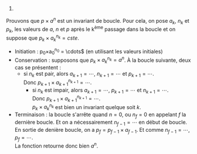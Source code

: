 1. 
Prouvons que $p\times a^n$ est un invariant de boucle.
Pour cela, on pose $a_k$, $n_k$ et $p_k$, les valeurs de $a$, $n$ et $p$ après le k<sup>ème</sup> passage dans la boucle et on suppose que $p_k\times a_k^{n_k} = cste$.  

 - Initiation : p<sub>0</sub>×a<sub>0</sub><sup>n<sub>0</sub></sup> = \cdots$ (en utilisant les valeurs initiales)  
 - Conservation : supposons que $p_k\times a_k^{n_k} = a^n$. À la boucle suivante, deux cas se présentent :
   - si $n_k$ est pair, alors $a_{k+1} = \cdots$, $n_{k+1} = \cdots$ et $p_{k+1}=\cdots$.    
     Donc $p_{k+1}\times a_{k+1}^{n_{k+1}} = \cdots$.  
     - si $n_k$ est impair, alors $a_{k+1}=\cdots$, $p_{k+1}=\cdots$ et  $n_{k+1}=\cdots$.  
       Donc $p_{k+1}\times a_{k+1}^{n_{k+1}} = \cdots$.  
       $p_k\times a_k^{n_k}$ est bien un invariant quelque soit $k$.
- Terminaison : la boucle s'arrête quand $n=0$, ou $n_f = 0$ en appelant $f$ la dernière boucle. Et on a nécessairement $n_{f-1} = \cdots$ en début de boucle.<br>En sortie de denière boucle, on a  $p_f = p_{f-1}\times a_{f-1}$. Et comme $n_{f-1}=\cdots$, $p_f = \cdots$.  
  La fonction retourne donc bien $a^n$.
